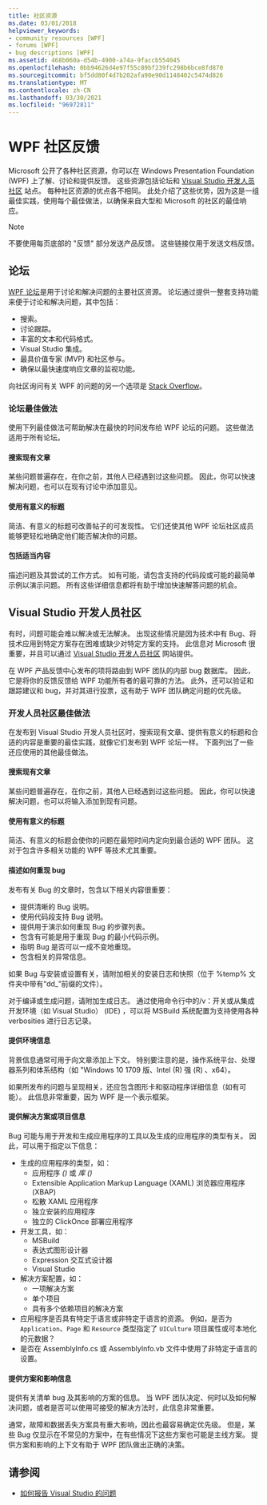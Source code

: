 ```yaml
---
title: 社区资源
ms.date: 03/01/2018
helpviewer_keywords:
- community resources [WPF]
- forums [WPF]
- bug descriptions [WPF]
ms.assetid: 468b060a-d54b-4900-a74a-9faccb554045
ms.openlocfilehash: 0bb94626d4e97f55c89bf239fc298b6bce8fd870
ms.sourcegitcommit: bf5dd80f4d7b202afa90e90d1148402c5474d826
ms.translationtype: MT
ms.contentlocale: zh-CN
ms.lasthandoff: 03/30/2021
ms.locfileid: "96972811"
---
```

# <a name="wpf-community-feedback"></a>WPF 社区反馈

Microsoft 公开了各种社区资源，你可以在 Windows Presentation Foundation (WPF) 上了解、讨论和提供反馈。 这些资源包括论坛和 [Visual Studio 开发人员社区](https://developercommunity.visualstudio.com/) 站点。 每种社区资源的优点各不相同。 此处介绍了这些优势，因为这是一组最佳实践，使用每个最佳做法，以确保来自大型和 Microsoft 的社区的最佳响应。

> [!NOTE]
> 不要使用每页底部的 "反馈" 部分发送产品反馈。 这些链接仅用于发送文档反馈。

## <a name="forums"></a>论坛

[WPF 论坛](https://social.msdn.microsoft.com/Forums/vstudio/home?forum=wpf)是用于讨论和解决问题的主要社区资源。 论坛通过提供一整套支持功能来便于讨论和解决问题，其中包括：

- 搜索。
- 讨论跟踪。
- 丰富的文本和代码格式。
- Visual Studio 集成。
- 最具价值专家 (MVP) 和社区参与。
- 确保以最快速度响应文章的监视功能。

向社区询问有关 WPF 的问题的另一个选项是 [Stack Overflow](https://stackoverflow.com/questions/tagged/wpf)。

### <a name="forum-best-practices"></a>论坛最佳做法

使用下列最佳做法可帮助解决在最快的时间发布给 WPF 论坛的问题。 这些做法适用于所有论坛。

#### <a name="search-existing-posts"></a>搜索现有文章

某些问题普遍存在，在你之前，其他人已经遇到过这些问题。 因此，你可以快速解决问题，也可以在现有讨论中添加意见。

#### <a name="use-meaningful-titles"></a>使用有意义的标题

简洁、有意义的标题可改善帖子的可发现性。 它们还使其他 WPF 论坛社区成员能够更轻松地确定他们能否解决你的问题。

#### <a name="include-appropriate-content"></a>包括适当内容

描述问题及其尝试的工作方式。 如有可能，请包含支持的代码段或可能的最简单示例以演示问题。 所有这些详细信息都将有助于增加快速解答问题的机会。

## <a name="visual-studio-developer-community"></a>Visual Studio 开发人员社区

有时，问题可能会难以解决或无法解决。 出现这些情况是因为技术中有 Bug、将技术应用到特定方案存在困难或缺少对特定方案的支持。 此信息对 Microsoft 很重要，并且可以通过 [Visual Studio 开发人员社区](https://developercommunity.visualstudio.com/) 网站提供。

在 WPF 产品反馈中心发布的项将路由到 WPF 团队的内部 bug 数据库。 因此，它是将你的反馈反馈给 WPF 功能所有者的最可靠的方法。 此外，还可以验证和跟踪建议和 bug，并对其进行投票，这有助于 WPF 团队确定问题的优先级。

### <a name="developer-community-best-practices"></a>开发人员社区最佳做法

在发布到 Visual Studio 开发人员社区时，搜索现有文章、提供有意义的标题和合适的内容是重要的最佳实践，就像它们发布到 WPF 论坛一样。 下面列出了一些还应使用的其他最佳做法。

#### <a name="search-existing-posts"></a>搜索现有文章

某些问题普遍存在，在你之前，其他人已经遇到过这些问题。 因此，你可以快速解决问题，也可以将输入添加到现有问题。

#### <a name="use-meaningful-titles"></a>使用有意义的标题

简洁、有意义的标题会使你的问题在最短时间内定向到最合适的 WPF 团队。 这对于包含许多相关功能的 WPF 等技术尤其重要。

#### <a name="describe-how-to-reproduce-your-bug"></a>描述如何重现 bug

发布有关 Bug 的文章时，包含以下相关内容很重要：

- 提供清晰的 Bug 说明。
- 使用代码段支持 Bug 说明。
- 提供用于演示如何重现 Bug 的步骤列表。
- 包含有可能是用于重现 Bug 的最小代码示例。
- 指明 Bug 是否可以一成不变地重现。
- 包含相关的异常信息。

 如果 Bug 与安装或设置有关，请附加相关的安装日志和快照（位于 %temp% 文件夹中带有“dd_”前缀的文件）。

 对于编译或生成问题，请附加生成日志。 通过使用命令行中的/v：开关或从集成开发环境（如 Visual Studio） (IDE) ，可以将 MSBuild 系统配置为支持使用各种 verbosities 进行日志记录。

#### <a name="provide-environment-information"></a>提供环境信息

背景信息通常可用于向文章添加上下文。 特别要注意的是，操作系统平台、处理器系列和体系结构（如 "Windows 10 1709 版、Intel (R) 强 (R) 、x64）。

如果所发布的问题与呈现相关，还应包含图形卡和驱动程序详细信息（如有可能）。 此信息非常重要，因为 WPF 是一个表示框架。

#### <a name="provide-solution-or-project-information"></a>提供解决方案或项目信息

Bug 可能与用于开发和生成应用程序的工具以及生成的应用程序的类型有关。 因此，可以用于指定以下信息：

- 生成的应用程序的类型，如：
  - 应用程序 *()* 或 *库 ()*
  - Extensible Application Markup Language (XAML) 浏览器应用程序 (XBAP) 
  - 松散 XAML 应用程序
  - 独立安装的应用程序
  - 独立的 ClickOnce 部署应用程序
- 开发工具，如：
  - MSBuild
  - 表达式图形设计器
  - Expression 交互式设计器
  - Visual Studio
- 解决方案配置，如：
  - 一项解决方案
  - 单个项目
  - 具有多个依赖项目的解决方案
- 应用程序是否具有特定于语言或非特定于语言的资源。 例如，是否为 `Application`、`Page` 和 `Resource` 类型指定了 `UICulture` 项目属性或可本地化的元数据？
- 是否在 AssemblyInfo.cs 或 AssemblyInfo.vb 文件中使用了非特定于语言的设置。

#### <a name="provide-scenario-and-impact-information"></a>提供方案和影响信息

提供有关清单 bug 及其影响的方案的信息。 当 WPF 团队决定、何时以及如何解决问题，或者是否可以使用可接受的解决方法时，此信息非常重要。

通常，故障和数据丢失方案具有重大影响，因此也最容易确定优先级。 但是，某些 Bug 仅显示在不常见的方案中，在有些情况下这些方案也可能是主线方案。 提供方案和影响的上下文有助于 WPF 团队做出正确的决策。

## <a name="see-also"></a>请参阅

- [如何报告 Visual Studio 的问题](/visualstudio/ide/how-to-report-a-problem-with-visual-studio)
